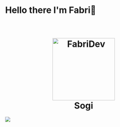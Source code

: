 # Hello there I'm Fabri👋
<h1 align='center'>
  <br>
  <a href='https://www.youtube.com/watch?v=dQw4w9WgXcQ'><img src='https://i.ibb.co/XYSwTqV/kaguya-modified.png' alt='FabriDev' width='200'></a>
  <br>
  Sogi
  <br>
</h1>


![](https://github.com/halfrost/halfrost/blob/master/icons/header_.png)




